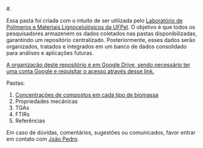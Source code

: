 #.

Essa pasta foi criada com o intuito de ser utilizada pelo [Laboratório de Polímeros e Materiais Lignocelulósicos da UFPel](https://wp.ufpel.edu.br/lapol/).
O objetivo é que todos os pesquisadores armazenem os dados coletados nas pastas disponibilizadas, garantindo um repositório centralizado. Posteriormente, esses dados serão organizados, tratados e integrados em um banco de dados consolidado para análises e aplicações futuras.

[A organização deste repositório é em Google Drive, sendo necessário ter uma conta Google e requisitar o acesso através desse link.](https://drive.google.com/drive/folders/1dBpYEx9owOjAEs5luCbXkVsG30MwvGpS?usp=sharing)


Pastas:
1. [Concentrações de compostos em cada tipo de biomassa](https://docs.google.com/document/d/18ZYDprJxTevOZJ0zc4tIUeS5lyUQBKgpKGMFlRFbZT0/edit?usp=sharing)
2. Propriedades mecânicas
3. TGAs
4. FTIRs
5. Referências

Em caso de dúvidas, comentários, sugestões ou comunicados, favor entrar em contato com [João Pedro](https://flow.page/jplopes).
